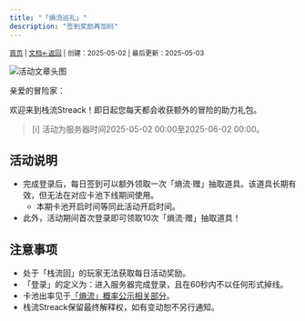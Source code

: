 ```yaml
---
title: "「熵流巡礼」"
description: "签到奖励再加码"
---
```

<small id="old_menu"><a href="/Streack/">首页</a> | <a href="/Streack/doc/">文档</a></small><small><a href="../../">←返回</a> |
 创建：2025-05-02 | 最后更新：2025-05-03</small><br>

![](https://s21.ax1x.com/2025/05/02/pEb8oJx.png "活动文章头图")

亲爱的冒险家：

欢迎来到栈流Streack！即日起您每天都会收获额外的冒险的助力礼包。

> [i] 活动为服务器时间2025-05-02 00:00至2025-06-02 00:00。

## 活动说明

* 完成登录后，每日签到可以额外领取一次「熵流·赠」抽取道具。该道具长期有效，但无法在对应卡池下线期间使用。
  * 本期卡池开启时间等同此活动开启时间。
* 此外，活动期间首次登录即可领取10次「熵流·赠」抽取道具！

## 注意事项

* 处于「栈流回」的玩家无法获取每日活动奖励。
* 「登录」的定义为：进入服务器完成登录，且在60秒内不以任何形式掉线。
* 卡池出率见于[「熵流」概率公示相关部分](https://mc.kdxiaoyi.top/Streack/doc/info/entroprix/#%E7%86%B5%E6%B5%81%E8%B5%A0)。
* 栈流Streack保留最终解释权，如有变动恕不另行通知。

<script src="https://rs.kdxiaoyi.top/res/scripts/js/sober@1.0.6.min.js"></script><script src="https://mc.kdxiaoyi.top/Streack/_page/js/pmd.js"></script><script src="https://rs.kdxiaoyi.top/res/scripts/js/pmd-reRender.min.js"></script>